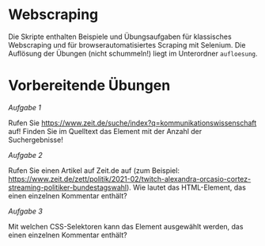 
# Webscraping
Die Skripte enthalten Beispiele und Übungsaufgaben für klassisches Webscraping und für browserautomatisiertes Scraping mit Selenium. Die Auflösung der Übungen (nicht schummeln!) liegt im Unterordner `aufloesung`.

# Vorbereitende Übungen

*Aufgabe 1*

Rufen Sie https://www.zeit.de/suche/index?q=kommunikationswissenschaft auf! Finden Sie im Quelltext das Element mit der Anzahl der Suchergebnisse!

*Aufgabe 2*

Rufen Sie einen Artikel auf Zeit.de auf (zum Beispiel: https://www.zeit.de/zett/politik/2021-02/twitch-alexandra-orcasio-cortez-streaming-politiker-bundestagswahl).
Wie lautet das HTML-Element, das einen einzelnen Kommentar enthält?

*Aufgabe 3*

Mit welchen CSS-Selektoren kann das Element ausgewählt werden, das einen einzelnen Kommentar enthält?



